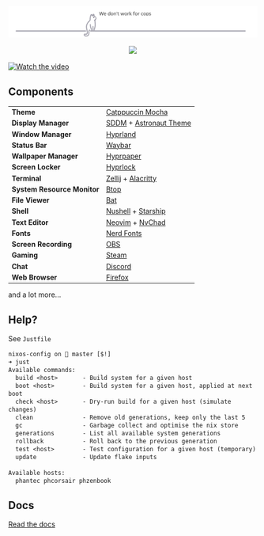<p align="center">
  <img src="docs/cats.png" alt="We don't work for cops" />
</p>

<p align="center">
    <a href="https://nixos.org/">
        <img src="https://img.shields.io/badge/NixOS-25.05-informational.svg?style=for-the-badge&logo=nixos&color=F2CDCD&logoColor=D9E0EE&labelColor=302D41"></a>
    </a>
</p>

[![Watch the video](https://i.vimeocdn.com/filter/overlay?src0=https%3A%2F%2Fi.vimeocdn.com%2Fvideo%2F2058559295-1b6361da215234a0031aab54dec37d9647cbd94033a740aaebf2de1e8e0fe713-d_295x166%3Fregion%3Dus&src1=http%3A%2F%2Ff.vimeocdn.com%2Fp%2Fimages%2Fcrawler_play.png)](https://vimeo.com/1118381414)

## Components

|                             |                                                                                                                     |
| --------------------------- | :------------------------------------------------------------------------------------------------------------------ |
| **Theme**                   | [Catppuccin Mocha](https://catppuccin.com/)                                                                         |
| **Display Manager**         | [SDDM](https://github.com/sddm/sddm) + [Astronaut Theme](https://github.com/Keyitdev/sddm-astronaut-theme)          |
| **Window Manager**          | [Hyprland](https://hypr.land/)                                                                                      |
| **Status Bar**              | [Waybar](https://github.com/Alexays/Waybar)                                                                         |
| **Wallpaper Manager**       | [Hyprpaper](https://github.com/hyprwm/hyprpaper)                                                                    |
| **Screen Locker**           | [Hyprlock](https://github.com/hyprwm/hyprlock)                                                                      |
| **Terminal**                | [Zellij](https://zellij.dev/) + [Alacritty](https://github.com/alacritty/alacritty)                                 |
| **System Resource Monitor** | [Btop](https://github.com/aristocratos/btop)                                                                        |
| **File Viewer**             | [Bat](https://github.com/sharkdp/bat)                                                                               |
| **Shell**                   | [Nushell](https://www.nushell.sh/) + [Starship](https://starship.rs/)                                               |
| **Text Editor**             | [Neovim](https://neovim.io/) + [NvChad](https://nvchad.com/)                                                        |
| **Fonts**                   | [Nerd Fonts](https://www.nerdfonts.com/)                                                                            |
| **Screen Recording**        | [OBS](https://obsproject.com/)                                                                                      |
| **Gaming**                  | [Steam](https://store.steampowered.com/)                                                                            |
| **Chat**                    | [Discord](https://discord.com/)                                                                                     |
| **Web Browser**             | [Firefox](https://www.mozilla.org/firefox/)                                                                         |

and a lot more...

## Help?

See `Justfile`

```console
nixos-config on  master [$!]
➜ just
Available commands:
  build <host>       - Build system for a given host
  boot <host>        - Build system for a given host, applied at next boot
  check <host>       - Dry-run build for a given host (simulate changes)
  clean              - Remove old generations, keep only the last 5
  gc                 - Garbage collect and optimise the nix store
  generations        - List all available system generations
  rollback           - Roll back to the previous generation
  test <host>        - Test configuration for a given host (temporary)
  update             - Update flake inputs

Available hosts:
  phantec phcorsair phzenbook
```

## Docs

[Read the docs](docs/index.md)
